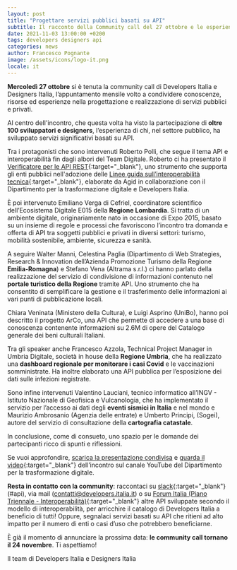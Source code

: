 ```yaml
---
layout: post
title: "Progettare servizi pubblici basati su API"
subtitle: Il racconto della Community call del 27 ottobre e le esperienze dei partecipanti
date: 2021-11-03 13:00:00 +0200
tags: developers designers api
categories: news
author: Francesco Pognante
image: /assets/icons/logo-it.png
locale: it
---
```

**Mercoledì 27 ottobre** si è tenuta la community call di Developers Italia e
Designers Italia, l’appuntamento mensile volto a condividere conoscenze, risorse
ed esperienze nella progettazione e realizzazione di servizi pubblici e privati.

Al centro dell'incontro, che questa volta ha visto la partecipazione di **oltre
100 sviluppatori e designers**, l’esperienza di chi, nel settore pubblico, ha
sviluppato servizi significativi basati su API.

Tra i protagonisti che sono intervenuti Roberto Polli, che segue il tema API e
interoperabilità fin dagli albori del Team Digitale. Roberto ci ha presentato il
[Verificatore per le API
REST](https://medium.com/@Developers_Italia/openapi-checker-il-verificatore-delle-interfacce-digitali-api-1d50b978c8c5){:target="_blank"},
uno strumento che supporta gli enti pubblici nell'adozione delle [Linee guida
sull’interoperabilità
tecnica](https://docs.italia.it/italia/piano-triennale-ict/lg-modellointeroperabilita-docs/it/bozza/index.html){:target="_blank"},
elaborate da Agid in collaborazione con il Dipartimento per la trasformazione
digitale e Developers Italia.

È poi intervenuto Emiliano Verga di Cefriel, coordinatore scientifico
dell’Ecosistema Digitale E015 della **Regione Lombardia**. Si tratta di un
ambiente digitale, originariamente nato in occasione di Expo 2015, basato su un
insieme di regole e processi che favoriscono l’incontro tra domanda e offerta di
API tra soggetti pubblici e privati in diversi settori: turismo, mobilità
sostenibile, ambiente, sicurezza e sanità.

A seguire Walter Manni, Celestina Paglia (Dipartimento di Web Strategies,
Research & Innovation dell’Azienda Promozione Turismo della Regione
**Emilia-Romagna**) e Stefano Vena (Altrama s.r.l.) ci hanno parlato della
realizzazione del servizio di condivisione di informazioni contenuto nel
**portale turistico della Regione** tramite API. Uno strumento che ha consentito
di semplificare la gestione e il trasferimento delle informazioni ai vari punti
di pubblicazione locali.

Chiara Veninata (Ministero della Cultura), e Luigi Asprino (UniBo), hanno poi
descritto il progetto ArCo, una API che permette di accedere a una base di
conoscenza contenente informazioni su 2.6M di opere del Catalogo generale dei
beni culturali Italiani.

Tra gli speaker anche Francesco Azzola, Technical Project Manager in Umbria
Digitale, società in house della **Regione Umbria**, che ha realizzato una
**dashboard regionale per monitorare i casi Covid** e le vaccinazioni
somministrate. Ha inoltre elaborato una API pubblica per l’esposizione dei dati
sulle infezioni registrate.

Sono infine intervenuti Valentino Lauciani, tecnico informatico all’INGV -
Istituto Nazionale di Geofisica e Vulcanologia, che ha implementato il servizio
per l’accesso ai dati degli **eventi sismici in Italia** e nel mondo e Maurizio
Ambrosanio (Agenzia delle entrate) e Umberto Principi, (Sogei), autore del
servizio di consultazione della **cartografia catastale**.

In conclusione, come di consueto, uno spazio per le domande dei partecipanti
ricco di spunti e riflessioni.

Se vuoi approfondire, [scarica la presentazione condivisa](https://developers.italia.it/assets/images/posts/2021-11-03/27102021_Community_Call_Developers_Italia.pdf)
e [guarda il video](https://www.youtube.com/watch?v=aTBPk56SK3I){:target="_blank"}
dell’incontro sul canale YouTube del Dipartimento per la trasformazione
digitale.

**Resta in contatto con la community**: raccontaci su
[slack](https://app.slack.com/client/T6C27AXE0/CDKBYTG74){:target="_blank"}
(#api), via mail ([contatti@developers.italia.it](mailto:contatti@developers.italia.it))
o su [Forum Italia (Piano Triennale - Interoperabilità)](https://forum.italia.it/c/piano-triennale/interoperabilita/12){:target="_blank"}
altre API sviluppate secondo il modello di interoperabilità, per arricchire il
catalogo di Developers Italia a beneficio di tutti!
Oppure, segnalaci servizi basati su API che ritieni ad alto impatto per
il numero di enti o casi d’uso che potrebbero beneficiarne.

È già il momento di annunciare la prossima data: **le community call tornano il
24 novembre**. Ti aspettiamo!

Il team di Developers Italia e Designers Italia
